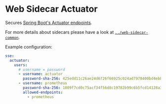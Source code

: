 # Web Sidecar Actuator

Secures [Spring Boot's Actuator endpoints](https://docs.spring.io/spring-boot/reference/actuator/endpoints.html).

For more details about sidecars please have a look at [``../web-sidecar-common``](../web-sidecar-common).

Example configuration:
```yml
sse:
  actuator:
    users:
      # username = password
      - username: actuator
        password-sha-256: 425edd11c26ae24d6726f66925c024ad7978400bd4ebb10bc943854ab93b3778
      - username: prometheus
        password-sha-256: 1809f7cd0c75acf34f56d8c19782b99c6b5fcd14128a3cc79aca38a4f94af3ff
        allowed-endpoints:
          - prometheus
```
